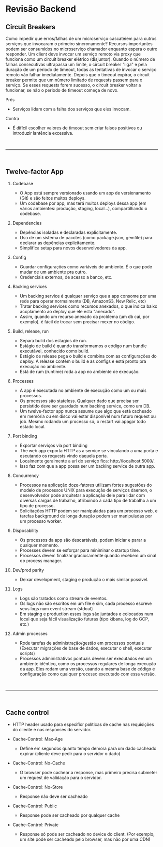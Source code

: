 # Revisão Backend

## Circuit Breakers

Como impedir que erros/falhas de um microserviço cascateiem para outros serviços que invocaram o primeiro sincronamente? Recursos importantes podem ser consumidos no microserviço chamador enquanto espera o outro responder.
Um client deve invocar um serviço remoto via proxy que funciona como um circuit breaker elétrico (disjuntor).
Quando o número de falhas consecutivas ultrapassa um limite, o circuit breaker "liga" e pela duração de um periodo de timeout, todas as tentativas de invocar o serviço remoto vão falhar imediatamente. Depois que o timeout expirar, o circuit breaker permite que um número limitado de requests passem para o serviço. Se esses requests forem sucesso, o circuit breaker voltar
a funcionar, se não o periodo de timeout começa de novo.

Prós
- Serviços lidam com a falha dos serviços que eles invocam.

Contra
- É difícil escolher valores de timeout sem criar falsos positivos ou introduzir lantência excessiva.


<br>
<hr>
<br>

## Twelve-factor App

1. Codebase
    - O App está sempre versionado usando um app de versionamento (Git) e são feitos muitos deploys.
    - Um codebase por app, mas terá muitos deploys dessa app (em vários ambientes: produção, staging, local...), compartilhando o codebase.

2. Dependencies
    - Depências isoladas e declaradas explicitamente.
    - Uso de um sistema de pacotes (como package.json, gemfile) para declarar as depências explicitamente.
    - Simplifica setup para novos desenvolvedores da app.

3. Config
    - Guardar configurações como variáveis de ambiente. É o que pode mudar de um ambiente pra outro.
    - Credenciais externos, de acesso a banco, etc.

4. Backing services
    - Um backing service é qualquer serviço que a app consome por uma rede para operar normalmente (DB, AmazonS3, New Relic, etc)
    - Tratar backing services como recursos anexados, o que indica baixo acoplamento ao deploy que ele esta "anexado".
    - Assim, quando um recurso anexado da problema (um db cai, por exemplo), é fácil de trocar sem precisar mexer no código.

5. Build, release, run
    - Separa build dos estagios de run.
    - Estágio de build é quando transformamos o código num bundle executável, conhecido como build.
    - Estágio de release pega o build e combina com as configurações do deploy. A release contém o build e as configs e está pronto pra execução no ambiente.
    - Está de rum (runtime) roda a app no ambiente de execução.

6. Processes
    - A app é executada no ambiente de execução como um ou mais processos.
    - Os processos são stateless. Qualquer dado que precisa ser persistido deve ser guardado num backing service, como um DB.
    - Um twelve-factor app nunca assume que algo que está cacheado em memória ou em disco vai estar disponível num futuro request ou job. Mesmo rodando um processo só, o restart vai apagar todo estado local.

7. Port binding
    - Exportar serviços via port binding
    -  The web app  exporta HTTP as a service se vinculando a uma porta e escutando os requests vindo daquela porta.
    - Localmente geralmente a url do serviço fica: http://localhost:5000/.
    - Isso faz com que a app possa ser um backing service de outra app.

8. Concurrency
    - Processos na aplicação doze-fatores utilizam fortes sugestões do modelo de processos UNIX para execução de serviços daemon, o desenvolvedor pode arquitetar a aplicação dele para lidar com diversas cargas de trabalho, atribuindo a cada tipo de trabalho a um tipo de processo.
    - Solicitações HTTP podem ser manipuladas para um processo web, e tarefas background de longa duração podem ser manipuladas por um processo worker.

9. Disposability
    - Os processos da app são descartáveis, podem iniciar e parar a qualquer momento.
    - Processes devem se esforçar para miniminar o startup time.
    - Processos devem finalizar graciosamente quando recebem um sinal do process manager.


10. Dev/prod parity
    - Deixar development, staging e produção o mais similar possível.

11. Logs
    - Logs são tratados como stream de eventos.
    - Os logs não são escritos em um file e sim, cada processo escreve seus logs num event stream (stdout)
    - Em staging e production esses logs são juntados e colocados num local que seja fácil visualização futuras (tipo kibana, log do GCP, etc.)

12. Admin processes
    - Rode tarefas de administração/gestão em processos pontuais (Executar migrações de base de dados, executar o shell, executar scripts)
    - Processos administrativos pontuais devem ser executados em um ambiente idêntico, como os processos regulares de longa execução da app. Eles rodam uma versão, usando a mesma base de código e configuração como qualquer processo executado com essa versão.

<br>
<hr>
<br>

## Cache control

- HTTP header usado para especificr políticas de cache nas requisições do cliente e nas responses do servidor.

 - Cache-Control: Max-Age
    - Define em segundos quanto tempo demora para um dado cacheado expirar (cliente deve pedir para o servidor o dado)

 - Cache-Control: No-Cache
    - O browser pode cachear a response, mas primeiro precisa submeter um request de validação para o servidor.

 - Cache-Control: No-Store
    - Response não deve ser cacheado

 - Cache-Control: Public
    - Response pode ser cacheado por qualquer cache

 - Cache-Control: Private
    - Response só pode ser cacheado no device do client. (Por exemplo, um site pode ser cacheado pelo browser, mas não por uma CDN)
